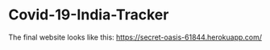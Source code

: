 # Covid-19-India-Tracker
The final website looks like this:
https://secret-oasis-61844.herokuapp.com/
